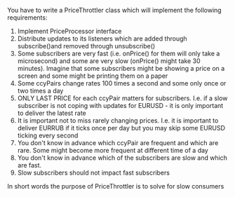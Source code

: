 You have to write a PriceThrottler class which will implement the following requirements:
1) Implement PriceProcessor interface
2) Distribute updates to its listeners which are added through subscribe()and removed through unsubscribe()
3) Some subscribers are very fast (i.e. onPrice() for them will only take a microsecond) and some are very slow (onPrice() might take 30 minutes). Imagine that some subscribers might be showing a price on a screen and some might be printing them on a paper
4) Some ccyPairs change rates 100 times a second and some only once or two times a day
5) ONLY LAST PRICE for each ccyPair matters for subscribers. I.e. if a slow subscriber is not coping with updates for EURUSD - it is only important to deliver the latest rate
6) It is important not to miss rarely changing prices. I.e. it is important to deliver EURRUB if it ticks once per day but you may skip some EURUSD ticking every second
7) You don't know in advance which ccyPair are frequent and which are rare. Some might become more frequent at different time of a day
8) You don't know in advance which of the subscribers are slow and which are fast.
9) Slow subscribers should not impact fast subscribers

In short words the purpose of PriceThrottler is to solve for slow consumers
